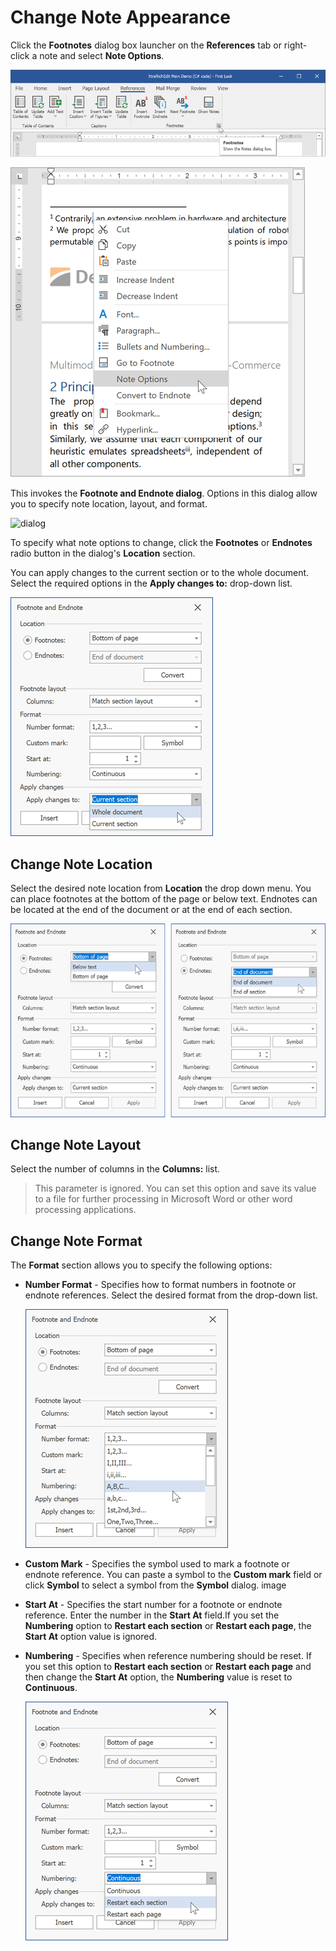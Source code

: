 # Change Note Appearance

Click the **Footnotes** dialog box launcher on the **References** tab or right-click a note and select **Note Options**.

![invoke ribbon](../../../images/richedit-dialogs-footnote-and-endnote-invoke.png)

![invoke context menu](../../../images/richedit-dialogs-footnote-and-endnote-invoke-context-menu.png)

This invokes the **Footnote and Endnote dialog**. Options in this dialog allow you to specify note location, layout, and format.

![dialog](.../../../images/richedit-dialogs-footnote-and-endnote.png)

To specify what note options to change, click the **Footnotes** or **Endnotes** radio button in the dialog's **Location** section.

You can apply changes to the current section or to the whole document. Select the required options in the **Apply changes to:** drop-down list.

![apply to](../../../images/rich-edit-footnotes-and-endnotes-apply-to.png)

## Change Note Location

Select the desired note location from **Location** the drop down menu. You can place footnotes at the bottom of the page or below text. Endnotes can be located at the end of the document or at the end of each section.

![location](../../../images/rich-edit-footnotes-and-endnotes-layout.png)

## Change Note Layout

Select the number of columns in the **Columns:** list.

> This parameter is ignored. You can set this option and save its value to a file for further processing in Microsoft Word or other word processing applications.

## Change Note Format

The **Format** section allows you to specify the following options:

* **Number Format** - Specifies how to format numbers in footnote or endnote references. Select the desired format from the drop-down list.

    ![number format](../../../images/rich-edit-footnotes-and-endnotes-format.png)
* **Custom Mark** - Specifies the symbol used to mark a footnote or endnote reference. You can paste a symbol to the **Custom mark** field or click **Symbol** to select a symbol from the **Symbol** dialog.
    image
* **Start At** - Specifies the start number for a footnote or endnote reference. Enter the number in the **Start At** field.If you set the **Numbering** option to **Restart each section** or **Restart each page**, the **Start At** option value is ignored.

* **Numbering** - Specifies when reference numbering should be reset. If you set this option to **Restart each section** or **Restart each page** and then change the **Start At** option, the **Numbering** value is reset to **Continuous**.

    ![number format](../../../images/rich-edit-footnotes-and-endnotes-numbering.png)
